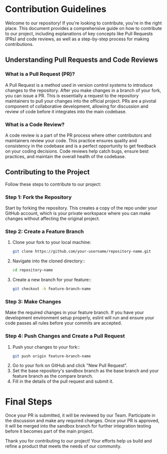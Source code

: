 # Contribution Guidelines

Welcome to our repository! If you're looking to contribute, you're in the right place. This document provides a comprehensive guide on how to contribute to our project, including explanations of key concepts like Pull Requests (PRs) and code reviews, as well as a step-by-step process for making contributions.

## Understanding Pull Requests and Code Reviews

### What is a Pull Request (PR)?

A Pull Request is a method used in version control systems to introduce changes to the repository. After you make changes in a branch of your fork, you can issue a PR. This is essentially a request to the repository maintainers to pull your changes into the official project. PRs are a pivotal component of collaborative development, allowing for discussion and review of code before it integrates into the main codebase.

### What is a Code Review?

A code review is a part of the PR process where other contributors and maintainers review your code. This practice ensures quality and consistency in the codebase and is a perfect opportunity to get feedback on your coding decisions. Code reviews help catch bugs, ensure best practices, and maintain the overall health of the codebase.

## Contributing to the Project

Follow these steps to contribute to our project:

### Step 1: Fork the Repository

Start by forking the repository. This creates a copy of the repo under your GitHub account, which is your private workspace where you can make changes without affecting the original project.

### Step 2: Create a Feature Branch

1. Clone your fork to your local machine:
   ```bash
   git clone https://github.com/your-username/repository-name.git
2. Navigate into the cloned directory::
   ```bash
   cd repository-name
3. Create a new branch for your feature::
   ```bash
   git checkout -b feature-branch-name

### Step 3: Make Changes
Make the required changes in your feature branch. If you have your development environment setup properly, eslint will run and ensure your code passes all rules before your commits are accepted.

### Step 4: Push Changes and Create a Pull Request
1. Push your changes to your fork::
   ```bash
   git push origin feature-branch-name
2. Go to your fork on GitHub and click "New Pull Request".
3. Set the base repository's sandbox branch as the base branch and your feature branch as the compare branch.
4. Fill in the details of the pull request and submit it.

# Final Steps
Once your PR is submitted, it will be reviewed by our Team. Participate in the discussion and make any required changes. Once your PR is approved, it will be merged into the sandbox branch for further integration testing before it becomes part of the main project.

Thank you for contributing to our project! Your efforts help us build and refine a product that meets the needs of our community.
